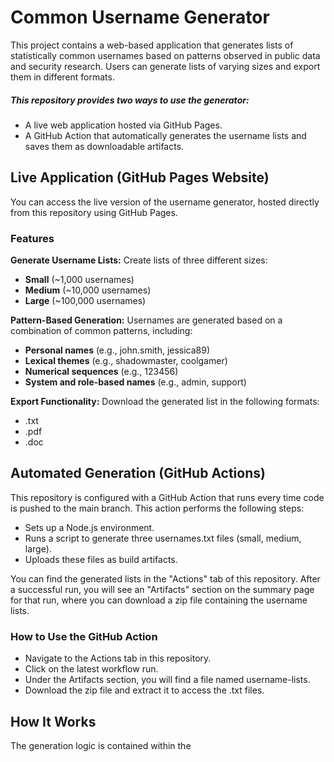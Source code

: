 # Common Username Generator
This project contains a web-based application that generates lists of statistically common usernames based on patterns observed in public data and security research. Users can generate lists of varying sizes and export them in different formats.

##### This repository provides two ways to use the generator:

* A live web application hosted via GitHub Pages.
* A GitHub Action that automatically generates the username lists and saves them as downloadable artifacts.

## Live Application (GitHub Pages Website)
You can access the live version of the username generator, hosted directly from this repository using GitHub Pages.

### Features

**Generate Username Lists:** 
Create lists of three different sizes:
- **Small** (~1,000 usernames)
- **Medium** (~10,000 usernames)
- **Large** (~100,000 usernames)

**Pattern-Based Generation:** 
Usernames are generated based on a combination of common patterns, including:
- **Personal names** (e.g., john.smith, jessica89)
- **Lexical themes** (e.g., shadowmaster, coolgamer)
- **Numerical sequences** (e.g., 123456)
- **System and role-based names** (e.g., admin, support)

**Export Functionality:** 
Download the generated list in the following formats:
* .txt
* .pdf
* .doc

## Automated Generation (GitHub Actions)
This repository is configured with a GitHub Action that runs every time code is pushed to the main branch. This action performs the following steps:

- Sets up a Node.js environment.
- Runs a script to generate three usernames.txt files (small, medium, large).
- Uploads these files as build artifacts.

You can find the generated lists in the "Actions" tab of this repository. After a successful run, you will see an "Artifacts" section on the summary page for that run, where you can download a zip file containing the username lists.

### How to Use the GitHub Action

- Navigate to the Actions tab in this repository.
- Click on the latest workflow run.
- Under the Artifacts section, you will find a file named username-lists.
- Download the zip file and extract it to access the .txt files.

## How It Works
The generation logic is contained within the <script> tag in the index.html file. It uses several arrays of common names, words, and adjectives as data sources. When the "Generate" button is clicked, it randomly combines these elements based on weighted probabilities to create a list of unique usernames.
